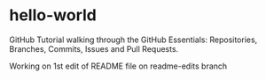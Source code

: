 # hello-world
GitHub Tutorial walking through the GitHub Essentials: Repositories, Branches, Commits, Issues and Pull Requests.

Working on 1st edit of README file on readme-edits branch
